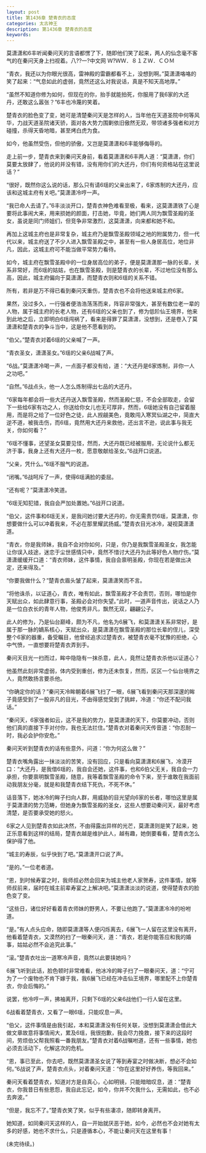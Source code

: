 ```yaml
---
layout: post
title: 第1436章 楚青衣的态度
categories: 太古神王
description: 第1436章 楚青衣的态度
keywords:
---
```


莫潇潇和6丰听闻秦问天的言语都愣了下，随即他们笑了起来，两人的仙念毫不客气的在秦问天身上扫视着。八??一?中文网  Ｗ?ＷＷ．８１ＺＷ．ＣＯＭ

“青衣，我还以为你眼光很高，雷神殿的雷霸都看不上，没想到啊。”莫潇潇咯咯的笑了起来：“气息如此的虚弱，竟然还这么对我说话，真是不知天高地厚。”

“虽然不知道你修为如何，但现在的你，抬手就能拍死，你服用了我6家的大还丹，还敢这么嚣张？”6丰也冷蔑的笑着。

楚青衣的脸色变了变，她可是清楚秦问天是怎样的人，当年他在天道圣院中何等风华，力战天道圣院诸天骄，面对各大势力围剿依旧傲然无双，带领诸多强者和对方碰撞，杀得天昏地暗，甚至烤白虎为食。

如今，他虽然受伤，但他的骄傲，又岂是莫潇潇和6丰能够侮辱的。

走上前一步，楚青衣来到秦问天身前，看着莫潇潇和6丰两人道：“莫潇潇，你们莫要太放肆了，他说的并没有错，没有用你们的大还丹，你们有何资格站在这里说话？”

“很好，既然你这么说的话，那么只有请6瑶的父亲出来了，6家炼制的大还丹，应该和这城主府有关吧。”莫潇潇冷哼一声。

“我已命人去请了。”6丰淡淡开口，楚青衣神色难看至极，看来，这莫潇潇铁了心是要将此事闹大来，用来损她的颜面，打击她，毕竟，她们两人同为飘雪圣殿的圣女，虽说是同门师姐们，但竞争非常激烈，这莫潇潇，向来都和她不和。

再加上这城主府也是非常复杂，城主府乃是飘雪圣殿领域之地的附属势力，但一代代以来，城主府送了不少人进入飘雪圣殿之中，甚至有一些人身居高位，地位非凡，因此，这城主府可不能当做平常势力看待。

如今，城主府在飘雪圣殿中的一位身居高位的弟子，便是莫潇潇那一脉的长辈，关系非常好，而6瑶的姑姑，也在飘雪圣殿，则是楚青衣的长辈，不过地位没有那么高，因此，城主府偏向于莫潇潇，而楚青衣则和6瑶的关系不错。

所有，若非是万不得已看到秦问天重伤，楚青衣也不会将他送来城主府6家。

果然，没过多久，一行强者便浩浩荡荡而来，阵容非常强大，甚至有数位老一辈的人物，属于城主府的长老人物，还有6瑶的父亲也到了，修为低阶仙王境界，他来到此地之后，立即明白6瑶闯祸了，看来是得罪了莫潇潇，没想到，还是卷入了莫潇潇和楚青衣的争斗当中，这是他不愿看到的。

“伯父。”楚青衣对着6瑶的父亲喊了一声。

“青衣圣女，潇潇圣女。”6瑶的父亲6战喊了声。

“6战。”莫潇潇冷喝一声，一点面子都没有给，道：“大还丹是6家炼制，非你一人之功吧。”

“自然。”6战点头，他一人怎么炼制得出七品的大还丹。

“6家每年都会将一些大还丹送入飘雪圣殿，然而圣殿仁慈，不会全部取走，会留下一些给6家有功之人，你送给你女儿也无可厚非，然而，6瑶她没有自己留着服用，而是将之给了一位好色之徒，此人觊觎美色，竟敢闯入寒冥仙湖之中，简直大逆不道，被我击伤，而6瑶，竟然用大还丹来救他，还出言不逊，说此事与我无关，你如何看？”

“6瑶不懂事，还望圣女莫要见怪，然而，大还丹既已经被服用，无论说什么都无济于事，我身上还有大还丹一枚，愿意敬献给圣女。”6战开口说道。

“父亲，凭什么。”6瑶不服气的说道。

“闭嘴。”6战呵斥了一声，使得6瑶满脸的委屈。

“还有呢？”莫潇潇冷笑道。

“6瑶无知犯错，我自会严加处置她。”6战开口说道。

“伯父，这件事和6瑶无关，是我问她讨要大还丹的，你无需责罚6瑶，莫潇潇，你想要做什么可以冲着我来，不必在那里耀武扬威。”楚青衣目光冰冷，凝视莫潇潇道。

“青衣，你是我师妹，我自不会对你如何，只是，你乃是我飘雪圣殿圣女，我怎能让你误入歧途，迷恋于尘世感情只中，竟然不惜讨大还丹为此等好色人物疗伤。”莫潇潇缓缓开口道：“青衣师妹，这件事情，我自会禀明圣殿，你现在若是做出决定，还来得及。”

“你要我做什么？”楚青衣眉头皱了起来，莫潇潇笑而不言。

“将他诛杀，以证道心，青衣，唯有如此，飘雪圣殿才不会责罚，否则，哪怕是你天赋出众，如此肆意行事，圣殿必会对你失望。”此时，一道声音传出，说话之人乃是一位白衣长的青年人物，他俊秀非凡，飘然无双，翩翩公子。

此人的修为，乃是仙台巅峰，颇为不凡，他名为6展飞，和莫潇潇关系非常好，是属于那一脉的嫡系核心，天赋出众，是莫潇潇在飘雪圣殿的那位长辈的侄儿，深受整个6家的器重，备受瞩目，他曾经追求过楚青衣，被楚青衣毫不犹豫的拒绝，心中气愤，一直想要将楚青衣弄到手。

秦问天目光一扫而过，眸中隐隐有一抹杀意，此人，竟然让楚青衣杀他以证道心？

他虽然此刻非常虚弱，体内受到重创，修为还未恢复，然而，区区一个仙台境界之人，竟然敢扬言要杀他。

“你确定你的话？”秦问天冷眸朝着6展飞扫了一眼，6展飞看到秦问天那深邃的眸子竟感受到了一股非凡的目光，不由得感觉受到了挑衅，冷道：“你还不配问我话。”

“秦问天，6家强者如云，这不是我的势力，是莫潇潇的天下，你莫要冲动，否则他们真的直接下手对付你，我也无法拦住。”楚青衣对着秦问天传音道：“你忍耐一时，我必会护你安危。”

秦问天听到楚青衣的话有些意外，问道：“你为何这么做？”

楚青衣嘴角露出一抹淡淡的苦笑，没有回应，只是看向莫潇潇和6展飞，冷漠开口：“大还丹，是我借6瑶的，我自会还她，这件事，也和6伯父无关，我自会一力承担，你要禀明飘雪圣殿，随意，我等着飘雪圣殿的命令下来，至于谁敢在我面前动我朋友分毫，就是和我楚青衣结下死仇，不死不休。”

话音落下，她冰冷的眸子扫向人群，用威胁的目光望向6家的长者，哪怕这里是属于莫潇潇的势力范畴，但她身为飘雪圣殿的圣女，这些人想要动秦问天，最好考虑清楚，是否要承受她的怒火。

6家之人见到楚青衣如此决然，不由得露出异样的光芒，莫潇潇则是笑了起来，她正乐意看到这样的结局，楚青衣越是维护此人，越有趣，她倒要看看，楚青衣怎么保护得了他。

“城主的寿辰，似乎快到了吧。”莫潇潇开口说了声。

“是的。”一位老者道。

“恩，到时候寿宴之时，我师叔必然会回来为城主他老人家贺寿，这件事情，就等师叔前来，届时在城主前辈寿宴之上解决吧。”莫潇潇淡淡的说道，使得楚青衣的脸色变了变。

“这些日，诸位好好看着青衣师妹的野男人，不要让他跑了。”莫潇潇冷冷的吩咐道。

“是。”有人点头应命，随即莫潇潇等人便闪烁离去，6展飞一人留在这里没有离开，他看着楚青衣，又漠然的扫了一眼秦问天，道：“青衣，若是你能答应和我的婚事，姑姑必然不会追究此事。”

“滚。”楚青衣吐出一道寒冷声音，竟然以此要挟她吗？

6展飞听到此话，脸色顿时非常难看，他冰冷的眸子扫了一眼秦问天，道：“宁可为了一个废物也不肯下嫁于我，我6展飞已经在冲击仙王境界，哪里配不上你楚青衣，你会后悔的。”

说罢，他冷哼一声，拂袖离开，只剩下6瑶的父亲6战他们一行人留在这里。

6战看着楚青衣，又看了一眼6瑶，只能叹息一声。

“伯父，这件事情是由我引起，本和莫潇潇没有任何关联，没想到莫潇潇会借此大做文章故意将事情闹大，累及6瑶，我很抱歉，我会尽力挽救，接下来的这段时间，劳烦伯父帮我照看一番我朋友。”楚青衣对着6战嘱咐道，还有一些事情，她也必须去活动下，化解这次的危机。

“恩，事已至此，你去吧，既然莫潇潇圣女说了等到寿宴之时做决断，想必不会如何。”6战说了声，楚青衣点头，对着秦问天道：“你在这里好好养伤，等我回来。”

秦问天看着楚青衣，知道对方是自真心，心如明镜，只能暗暗叹息，道：“楚青衣，你我昔日有些恩怨，我自此忘记，如今，你并不欠我什么，无需如此，也不必去奔波。”

“但是，我忘不了。”楚青衣笑了笑，似乎有些凄凉，随即转身离开。

她知道，如同秦问天这样的人，自一开始就厌恶于她，如今，必然也不会对她有太多的好感，她也不求什么，只是遵循本心，不能让秦问天在这里有事！

(未完待续。)
